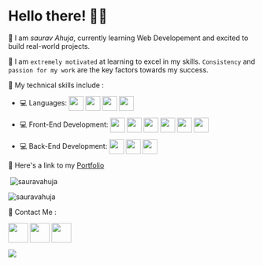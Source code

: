 # Hello there! 👋🏻


📌 I am *saurav Ahuja*, currently learning Web Developement and excited to build real-world projects.

📌 I am `extremely motivated` at learning to excel in my skills. `Consistency` and `passion for my work` are the key factors towards my success.


📌 My technical skills include :


 - 💻 Languages:  <img align="center" height="30" src="https://img.icons8.com/color/144/000000/javascript.png"/> <img align="center" height="30" src="https://img.icons8.com/ultraviolet/480/000000/react.png"/> <img align="center" height="30" src="https://img.icons8.com/color/48/000000/typescript.png"/> <img align="center" height="30" src="https://user-images.githubusercontent.com/69760792/121766706-a67ec180-cb71-11eb-923d-69fc323bafa4.png"/>

 - 💻 Front-End Development: <img align="center" height="30" src="https://img.icons8.com/color/144/000000/html-5.png"/> <img align="center" height="30" src="https://img.icons8.com/color/144/000000/css3.png"/> <img align="center" height="30" src="https://img.icons8.com/color/144/000000/javascript.png"/> <img align="center" height="30" src="https://img.icons8.com/ultraviolet/480/000000/react.png"/> <img align="center" height="30" src="https://img.icons8.com/color/48/000000/typescript.png"/> <img align="center" height="30" src="https://img.icons8.com/color/48/000000/angularjs.png"/> 

 - 💻 Back-End Development:  <img align="center" height="30" src="https://user-images.githubusercontent.com/69760792/121766706-a67ec180-cb71-11eb-923d-69fc323bafa4.png"/>  <img align="center" height="30" src="https://img.icons8.com/color/48/000000/mongodb.png"/> <img align="center" height="30" src="https://img.icons8.com/color/48/000000/php.png"/>

 


📌 Here's a link to my [Portfolio](https://www.sauravahuja.tk/)


<p>&nbsp;<img align="center" src="https://github-readme-stats.vercel.app/api?username=sauravahuja&show_icons=true&locale=en" alt="sauravahuja" /></p>

<p><img align="center" src="https://github-readme-streak-stats.herokuapp.com/?user=sauravahuja" alt="sauravahuja" /></p>

📌 Contact Me :

[<img align="center" height="40" src="https://img.icons8.com/color/48/000000/hot-article.png"/>](https://hashnode.com/@sauravahuja)
[<img align="center" height="40" src="https://img.icons8.com/color/144/000000/linkedin.png"/>](https://www.linkedin.com/in/saurav-ahuja)
[<img align="center" height="40" src="https://img.icons8.com/fluent/144/000000/twitter.png"/>](https://twitter.com/sauravahuja04)

![](https://visitor-badge.glitch.me/badge?page_id=sauravahuja.sauravahuja)
